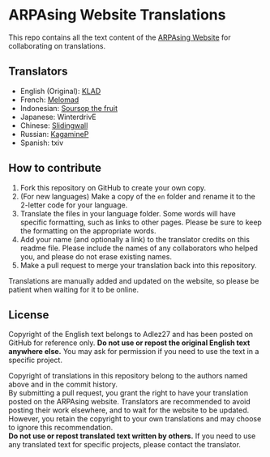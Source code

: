 # ARPAsing Website Translations

This repo contains all the text content of the [ARPAsing Website](https://arpasing.tubs.wtf/) for collaborating on translations.

## Translators

- English (Original): [KLAD](https://klad.tubs.wtf)
- French: [Melomad](https://simelomad.wixsite.com/melomad)
- Indonesian: [Soursop the fruit](https://twitter.com/sour_Ed)
- Japanese: WinterdrivE
- Chinese: [Slidingwall](http://github.com/Slidingwall)
- Russian: [KagamineP](https://kagaminep.ru/)
- Spanish: txiv

## How to contribute

1. Fork this repository on GitHub to create your own copy.
2. (For new languages) Make a copy of the `en` folder and rename it to the 2-letter code for your language.
3. Translate the files in your language folder. Some words will have specific formatting, such as links to other pages. Please be sure to keep the formatting on the appropriate words.
4. Add your name (and optionally a link) to the translator credits on this readme file. Please include the names of any collaborators who helped you, and please do not erase existing names.
5. Make a pull request to merge your translation back into this repository.

Translations are manually added and updated on the website, so please be patient when waiting for it to be online.

## License
Copyright of the English text belongs to Adlez27 and has been posted on GitHub for reference only. **Do not use or repost the original English text anywhere else.** You may ask for permission if you need to use the text in a specific project.

Copyright of translations in this repository belong to the authors named above and in the commit history.  
By submitting a pull request, you grant the right to have your translation posted on the ARPAsing website. Translators are recommended to avoid posting their work elsewhere, and to wait for the website to be updated. However, you retain the copyright to your own translations and may choose to ignore this recommendation.  
**Do not use or repost translated text written by others.** If you need to use any translated text for specific projects, please contact the translator.
